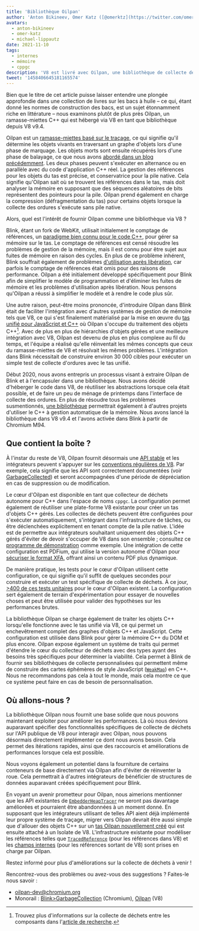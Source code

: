```yaml
---
title: 'Bibliothèque Oilpan'
author: 'Anton Bikineev, Omer Katz ([@omerktz](https://twitter.com/omerktz)), et Michael Lippautz ([@mlippautz](https://twitter.com/mlippautz)), déménageurs de fichiers efficaces et performants'
avatars:
  - anton-bikineev
  - omer-katz
  - michael-lippautz
date: 2021-11-10
tags:
  - internes
  - mémoire
  - cppgc
description: 'V8 est livré avec Oilpan, une bibliothèque de collecte des ordures pour héberger la mémoire gérée en C++.'
tweet: '1458406645181165574'
---
```


Bien que le titre de cet article puisse laisser entendre une plongée approfondie dans une collection de livres sur les bacs à huile – ce qui, étant donné les normes de construction des bacs, est un sujet étonnamment riche en littérature – nous examinons plutôt de plus près Oilpan, un ramasse-miettes C++ qui est hébergé via V8 en tant que bibliothèque depuis V8 v9.4.

<!--truncate-->
Oilpan est un [ramasse-miettes basé sur le traçage](https://fr.wikipedia.org/wiki/Ramasse-miettes#Collecteurs_%C3%A0_trac%C3%A9), ce qui signifie qu'il détermine les objets vivants en traversant un graphe d'objets lors d'une phase de marquage. Les objets morts sont ensuite récupérés lors d'une phase de balayage, ce que nous avons [abordé dans un blog précédemment](https://v8.dev/blog/high-performance-cpp-gc). Les deux phases peuvent s'exécuter en alternance ou en parallèle avec du code d'application C++ réel. La gestion des références pour les objets du tas est précise, et conservatrice pour la pile native. Cela signifie qu'Oilpan sait où se trouvent les références dans le tas, mais doit analyser la mémoire en supposant que des séquences aléatoires de bits représentent des pointeurs pour la pile. Oilpan prend également en charge la compression (défragmentation du tas) pour certains objets lorsque la collecte des ordures s'exécute sans pile native.

Alors, quel est l'intérêt de fournir Oilpan comme une bibliothèque via V8 ?

Blink, étant un fork de WebKit, utilisait initialement le comptage de références, un [paradigme bien connu pour le code C++](https://en.cppreference.com/w/cpp/memory/shared_ptr), pour gérer sa mémoire sur le tas. Le comptage de références est censé résoudre les problèmes de gestion de la mémoire, mais il est connu pour être sujet aux fuites de mémoire en raison des cycles. En plus de ce problème inhérent, Blink souffrait également de problèmes [d'utilisation après libération](https://fr.wikipedia.org/wiki/Pointeur_danglant), car parfois le comptage de références était omis pour des raisons de performance. Oilpan a été initialement développé spécifiquement pour Blink afin de simplifier le modèle de programmation et d'éliminer les fuites de mémoire et les problèmes d'utilisation après libération. Nous pensons qu'Oilpan a réussi à simplifier le modèle et à rendre le code plus sûr.

Une autre raison, peut-être moins prononcée, d'introduire Oilpan dans Blink était de faciliter l'intégration avec d'autres systèmes de gestion de mémoire tels que V8, ce qui s'est finalement matérialisé par la mise en œuvre du [tas unifié pour JavaScript et C++](https://v8.dev/blog/tracing-js-dom) où Oilpan s'occupe du traitement des objets C++[^1]. Avec de plus en plus de hiérarchies d'objets gérées et une meilleure intégration avec V8, Oilpan est devenu de plus en plus complexe au fil du temps, et l'équipe a réalisé qu'elle réinventait les mêmes concepts que ceux du ramasse-miettes de V8 et résolvait les mêmes problèmes. L'intégration dans Blink nécessitait de construire environ 30 000 cibles pour exécuter un simple test de collecte d'ordures avec le tas unifié.

Début 2020, nous avons entrepris un processus visant à extraire Oilpan de Blink et à l'encapsuler dans une bibliothèque. Nous avons décidé d'héberger le code dans V8, de réutiliser les abstractions lorsque cela était possible, et de faire un peu de ménage de printemps dans l'interface de collecte des ordures. En plus de résoudre tous les problèmes susmentionnés, [une bibliothèque](https://docs.google.com/document/d/1ylZ25WF82emOwmi_Pg-uU6BI1A-mIbX_MG9V87OFRD8/) permettrait également à d'autres projets d'utiliser le C++ à gestion automatique de la mémoire. Nous avons lancé la bibliothèque dans V8 v9.4 et l'avons activée dans Blink à partir de Chromium M94.

## Que contient la boîte ?

À l'instar du reste de V8, Oilpan fournit désormais une [API stable](https://chromium.googlesource.com/v8/v8.git/+/HEAD/include/cppgc/) et les intégrateurs peuvent s'appuyer sur les [conventions régulières de V8](https://v8.dev/docs/api). Par exemple, cela signifie que les API sont correctement documentées (voir [GarbageCollected](https://chromium.googlesource.com/v8/v8.git/+/main/include/cppgc/garbage-collected.h#17)) et seront accompagnées d'une période de dépréciation en cas de suppression ou de modification.

Le cœur d'Oilpan est disponible en tant que collecteur de déchets autonome pour C++ dans l'espace de noms `cppgc`. La configuration permet également de réutiliser une plate-forme V8 existante pour créer un tas d'objets C++ gérés. Les collectes de déchets peuvent être configurées pour s'exécuter automatiquement, s'intégrant dans l'infrastructure de tâches, ou être déclenchées explicitement en tenant compte de la pile native. L'idée est de permettre aux intégrateurs souhaitant uniquement des objets C++ gérés d'éviter de devoir s'occuper de V8 dans son ensemble ; consultez ce [programme de démonstration](https://chromium.googlesource.com/v8/v8.git/+/main/samples/cppgc/hello-world.cc) comme exemple. Une intégration de cette configuration est PDFium, qui utilise la version autonome d'Oilpan pour [sécuriser le format XFA](https://groups.google.com/a/chromium.org/g/chromium-dev/c/RAqBXZWsADo/m/9NH0uGqCAAAJ?utm_medium=email&utm_source=footer), offrant ainsi un contenu PDF plus dynamique.

De manière pratique, les tests pour le cœur d'Oilpan utilisent cette configuration, ce qui signifie qu'il suffit de quelques secondes pour construire et exécuter un test spécifique de collecte de déchets. À ce jour, [>400 de ces tests unitaires](https://source.chromium.org/chromium/chromium/src/+/main:v8/test/unittests/heap/cppgc/) pour le cœur d'Oilpan existent. La configuration sert également de terrain d'expérimentation pour essayer de nouvelles choses et peut être utilisée pour valider des hypothèses sur les performances brutes.

La bibliothèque Oilpan se charge également de traiter les objets C++ lorsqu'elle fonctionne avec le tas unifié via V8, ce qui permet un enchevêtrement complet des graphes d'objets C++ et JavaScript. Cette configuration est utilisée dans Blink pour gérer la mémoire C++ du DOM et plus encore. Oilpan expose également un système de traits qui permet d'étendre le cœur du collecteur de déchets avec des types ayant des besoins très spécifiques pour déterminer la viabilité. Cela permet à Blink de fournir ses bibliothèques de collecte personnalisées qui permettent même de construire des cartes éphémères de style JavaScript ([`WeakMap`](https://developer.mozilla.org/en-US/docs/Web/JavaScript/Reference/Global_Objects/WeakMap)) en C++. Nous ne recommandons pas cela à tout le monde, mais cela montre ce que ce système peut faire en cas de besoin de personnalisation.

## Où allons-nous ?

La bibliothèque Oilpan nous fournit une base solide que nous pouvons maintenant exploiter pour améliorer les performances. Là où nous devions auparavant spécifier des fonctionnalités spécifiques de collecte de déchets sur l'API publique de V8 pour interagir avec Oilpan, nous pouvons désormais directement implémenter ce dont nous avons besoin. Cela permet des itérations rapides, ainsi que des raccourcis et améliorations de performances lorsque cela est possible.

Nous voyons également un potentiel dans la fourniture de certains conteneurs de base directement via Oilpan afin d'éviter de réinventer la roue. Cela permettrait à d'autres intégrateurs de bénéficier de structures de données auparavant créées spécifiquement pour Blink.

En voyant un avenir prometteur pour Oilpan, nous aimerions mentionner que les API existantes de [`EmbedderHeapTracer`](https://source.chromium.org/chromium/chromium/src/+/main:v8/include/v8-embedder-heap.h;l=75) ne seront pas davantage améliorées et pourraient être abandonnées à un moment donné. En supposant que les intégrateurs utilisant de telles API aient déjà implémenté leur propre système de traçage, migrer vers Oilpan devrait être aussi simple que d'allouer des objets C++ sur un [tas Oilpan nouvellement créé](https://source.chromium.org/chromium/chromium/src/+/main:v8/include/v8-cppgc.h;l=91) qui est ensuite attaché à un Isolate de V8. L'infrastructure existante pour modéliser les références telles que [`TracedReference`](https://source.chromium.org/chromium/chromium/src/+/main:v8/include/v8-traced-handle.h;l=334) (pour les références dans V8) et les [champs internes](https://source.chromium.org/chromium/chromium/src/+/main:v8/include/v8-object.h;l=502) (pour les références sortant de V8) sont prises en charge par Oilpan.

Restez informé pour plus d'améliorations sur la collecte de déchets à venir !

Rencontrez-vous des problèmes ou avez-vous des suggestions ? Faites-le nous savoir :

- [oilpan-dev@chromium.org](mailto:oilpan-dev@chromium.org)
- Monorail : [Blink>GarbageCollection](https://bugs.chromium.org/p/chromium/issues/entry?template=Defect+report+from+user&components=Blink%3EGarbageCollection) (Chromium), [Oilpan](https://bugs.chromium.org/p/v8/issues/entry?template=Defect+report+from+user&components=Oilpan) (V8)

[^1]: Trouvez plus d'informations sur la collecte de déchets entre les composants dans l'[article de recherche](https://research.google/pubs/pub48052/).
